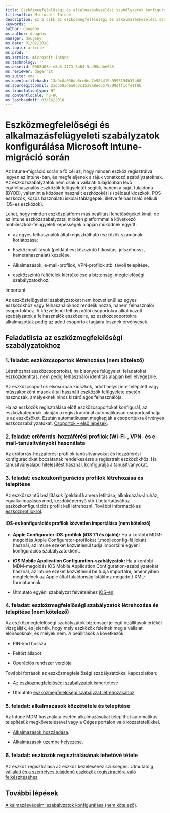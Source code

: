 ```yaml
---
title: Eszközmegfelelőségi és alkalmazáskezelési szabályzatok konfigurálása Intune-migráció során
titlesuffix: Microsoft Intune
description: Ez a cikk az eszközmegfelelőségi és alkalmazáskezelési szabályzatok Microsoft Intune-migráció során történő konfigurálásához szükséges lépéseket ismerteti.
keywords: ''
author: dougeby
ms.author: dougeby
manager: dougeby
ms.date: 01/02/2018
ms.topic: article
ms.prod: ''
ms.service: microsoft-intune
ms.technology: ''
ms.assetid: 0062d08e-e5b3-4f73-8b64-5ad95adbe945
ms.reviewer: dagerrit
ms.suite: ems
ms.openlocfilehash: 13a9c0a036eb6ce6ea7e984419c9598194b35b68
ms.sourcegitcommit: 21db583d6a9d3c15a8a8ee5579309dff1cfe1f8b
ms.translationtype: HT
ms.contentlocale: hu-HU
ms.lasthandoff: 03/16/2018
---
```

# <a name="configure-device-compliance-and-app-management-policies-when-migrating-to-microsoft-intune"></a>Eszközmegfelelőségi és alkalmazásfelügyeleti szabályzatok konfigurálása Microsoft Intune-migráció során

Az Intune-migráció során a fő cél az, hogy minden eszköz regisztrálva legyen az Intune-ban, és megfeleljenek a rájuk vonatkozó szabályzatoknak. Az eszközszabályzatok nem csak a vállalati tulajdonban lévő egyfelhasználós eszközök felügyeletét segítik, hanem a saját tulajdonú (BYOD), valamint a közösen használt eszközökét is (például kioszkok, POS-eszközök, közös használatú iskolai táblagépek, illetve felhasználó nélküli iOS-es eszközök).

Lehet, hogy minden eszközplatform más beállítási lehetőségeket kínál, de az Intune eszközszabályzatai minden platformmal a következő mobileszköz-felügyeleti képességek alapján működnek együtt:

-   az egyes felhasználók által regisztrálható eszközök számának korlátozása;

-   Eszközbeállítások (például eszközszintű titkosítás, jelszóhossz, kamerahasználat) kezelése.

-   Alkalmazások, e-mail-profilok, VPN-profilok stb. távoli telepítése.

-   eszközszintű feltételek kiértékelése a biztonsági megfelelőségi szabályzatokhoz.

> [!IMPORTANT]
> Az eszközfelügyeleti szabályzatokat nem közvetlenül az egyes eszközökhöz vagy felhasználókhoz rendelik hozzá, hanem felhasználói csoportokhoz. A közvetlenül felhasználói csoportokra alkalmazott szabályzatok a felhasználók eszközeire, az eszközcsoportokra alkalmazottak pedig az adott csoportok tagjaira lesznek érvényesek.

## <a name="task-list-for-device-compliance-policies"></a>Feladatlista az eszközmegfelelőségi szabályzatokhoz

### <a name="task-1-add-device-groups-optional"></a>1. feladat: eszközcsoportok létrehozása (nem kötelező)

Létrehozhat eszközcsoportokat, ha bizonyos felügyeleti feladatokat eszközidentitás, nem pedig felhasználói identitás alapján kell elvégeznie.

Az eszközcsoportok elsősorban kioszkok, adott helyszínre telepített vagy műszakonként mások által használt eszközök felügyelete esetén hasznosak, amelyeknek nincs kizárólagos felhasználója.

Ha az eszközök regisztrálása előtt eszközcsoportokat konfigurál, az eszközkategóriák alapján a regisztrációnál automatikusan csoportosíthatja is az eszközöket. Ezután automatikusan megkapják a csoportjukra érvényes eszközszabályzatokat. [Csoportok – első lépések](groups-get-started.md).

### <a name="task-2-use-resource-access-profiles-wi-fi-vpn-and-email-certificates"></a>2. feladat: erőforrás-hozzáférési profilok (Wi-Fi-, VPN- és e-mail-tanúsítványok) használata

Az erőforrás-hozzáférési profilok tanúsítványokat és hozzáférési konfigurációkat bocsátanak rendelkezésre a regisztrált eszközökhöz. Ha tanúsítványalapú hitelesítést használ, [konfigurálja a tanúsítványokat](certificates-configure.md).

### <a name="task-3-create-and-deploy-device-configuration-profiles"></a>3. feladat: eszközkonfigurációs profilok létrehozása és telepítése

Az eszközszintű beállítások (például kamera letiltása, alkalmazás-áruház, egyalkalmazásos mód, kezdőképernyő stb.) betartatásához eszközkonfigurációs profilt kell létrehozni. További információ az [eszközprofilokról](device-profiles.md).

####  <a name="directly-import-ios-configuration-profiles-optional"></a>iOS-es konfigurációs profilok közvetlen importálása (nem kötelező)

-   **Apple Configurator iOS-profilok (iOS 7.1 és újabb):** Ha a korábbi MDM-megoldás Apple Configurator-profilokat (.mobileconfig-fájlokat) használ, az Intune ezeket közvetlenül tudja importálni egyéni konfigurációs szabályzatokként.

-   **iOS Mobile Application Configuration-szabályzatok:** Ha a korábbi MDM-megoldás iOS Mobile Application Configuration-szabályzatokat használ, az Intune ezeket közvetlenül be tudja importálni, amennyiben megfelelnek az Apple által tulajdonságlistákhoz megadott XML-formátumnak.

- Útmutató egyéni szabályzat felvételéhez [iOS-en](custom-settings-ios.md).

### <a name="task-4-create-and-deploy-device-compliance-policies-optional"></a>4. feladat: eszközmegfelelőségi szabályzatok létrehozása és telepítése (nem kötelező)

Az eszközmegfelelőségi szabályzatok biztonsági jellegű beállítások értékét vizsgálják, és jelentik, hogy mely eszközök felelnek meg a vállalati előírásoknak, és melyek nem. A beállítások a következők:

-   PIN-kód hossza

-   Feltört állapot

-   Operációs rendszer verziója

További források az eszközmegfelelőségi szabályzatokkal kapcsolatban:

-   Az [eszközmegfelelőségi szabályzatok](device-compliance.md) ismertetése

-   Útmutató [eszközmegfelelőségi szabályzat létrehozásához](device-compliance-get-started.md)

### <a name="task-5-publish-and-deploy-apps"></a>5. feladat: alkalmazások közzététele és telepítése

Az Intune MDM használata esetén alkalmazásokat telepíthet automatikus telepítésük megkövetelésével vagy a Céges portálon való közzétételükkel.

-   [Alkalmazások hozzáadása](apps-add.md).

-   [Alkalmazások üzembe helyezése](apps-deploy.md).

### <a name="task-6-enable-device-enrollment"></a>6. feladat: eszközök regisztrálásának lehetővé tétele

Az eszköz regisztrálása az eszköz kezeléséhez szükséges. Útmutató [a vállalati és a személyes tulajdonú eszközök regisztrációra való felkészítéséhez](device-enrollment.md)

## <a name="next-steps"></a>További lépések

[Alkalmazásvédelmi szabályzatok konfigurálása (nem kötelező)](migration-guide-app-protection-policies.md).
